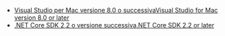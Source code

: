 * [<span data-ttu-id="1f207-101">Visual Studio per Mac versione 8.0 o successiva</span><span class="sxs-lookup"><span data-stu-id="1f207-101">Visual Studio for Mac version 8.0 or later</span></span>](https://visualstudio.microsoft.com/downloads/)
* [<span data-ttu-id="1f207-102">.NET Core SDK 2,2 o versione successiva</span><span class="sxs-lookup"><span data-stu-id="1f207-102">.NET Core SDK 2.2 or later</span></span>](https://dotnet.microsoft.com/download/dotnet-core)
